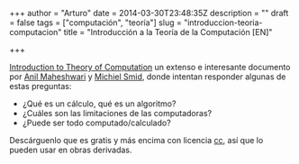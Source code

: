 +++
author = "Arturo"
date = 2014-03-30T23:48:35Z
description = ""
draft = false
tags = ["computación", "teoría"]
slug = "introduccion-teoria-computacion"
title = "Introducción a la Teoría de la Computación [EN]"

+++

[Introduction to Theory of Computation](http://cg.scs.carleton.ca/~michiel/TheoryOfComputation/TheoryOfComputation.pdf) un extenso e interesante documento por [Anil Maheshwari](https://people.scs.carleton.ca/~maheshwa/) y [Michiel Smid](https://people.scs.carleton.ca/~michiel/), donde intentan responder algunas de estas preguntas:

* ¿Qué es un cálculo, qué es un algoritmo?
* ¿Cuáles son las limitaciones de las computadoras?
* ¿Puede ser todo computado/calculado?


Descárguenlo que es gratis y más encima con licencia [cc](https://www.creativecommons.cl/), así que lo pueden usar en obras derivadas.
